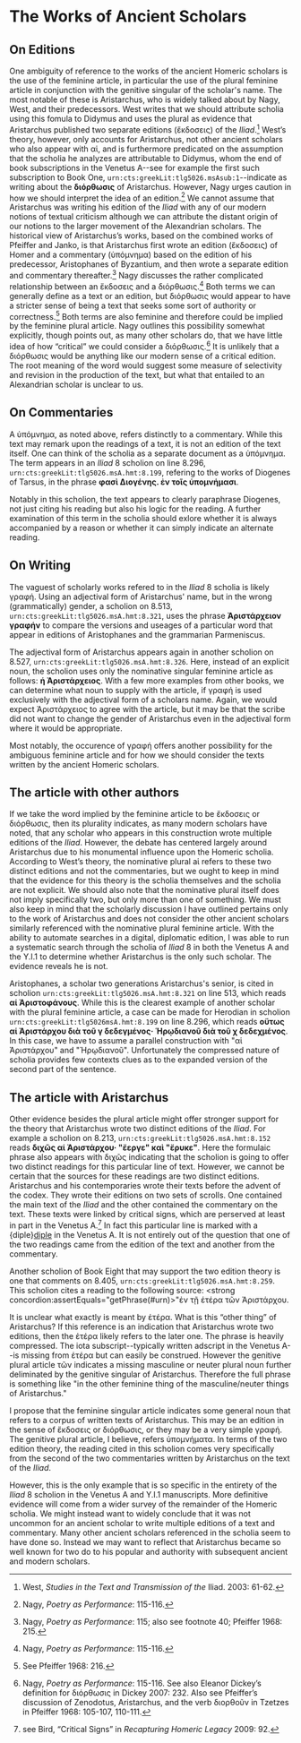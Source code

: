 # The Works of Ancient Scholars #

## On Editions ##

One ambiguity of reference to the works of the ancient Homeric scholars is the use of the feminine article, in particular the use of the plural feminine article in conjunction with the genitive singular of the scholar's name. The most notable of these is Aristarchus, who is widely talked about by Nagy, West, and their predecessors. West writes that we should attribute scholia using this fomula to Didymus and uses the plural as evidence that  Aristarchus published two separate editions (ἔκδοσεις) of the *Iliad*.[^fn1] West’s theory, however, only accounts for Aristarchus, not other ancient scholars who also appear with αἱ, and is furthermore predicated on the assumption that the scholia he analyzes are attributable to Didymus, whom the end of book subscriptions in the Venetus A--see for example the first such subscription to Book One, <code concordion:set="#urn">urn:cts:greekLit:tlg5026.msAsub:1</code>--indicate as writing about the <strong concordion:assertEquals="getPhrase(#urn)">διόρθωσις</strong> of Aristarchus. However, Nagy urges caution in how we should interpret the idea of an edition.[^fn2] We cannot assume that Aristarchus was writing his edition of the *Iliad* with any of our modern notions of textual criticism although we can attribute the distant origin of our notions to the larger movement of the Alexandrian scholars. The historical view of Aristarchus’s works, based on the combined works of Pfeiffer and Janko, is that Aristarchus first wrote an edition (ἔκδοσεις) of Homer and a commentary (ὑπόμνημα) based on the edition of his predecessor, Aristophanes of Byzantium, and then wrote a separate edition and commentary thereafter.[^fn3] Nagy discusses the rather complicated relationship between an ἔκδοσεις and a διόρθωσις.[^fn4] Both terms we can generally define as a text or an edition, but διόρθωσις would appear to have a stricter sense of being a text that seeks some sort of authority or correctness.[^fn5] Both terms are also feminine and therefore could be implied by the feminine plural article. Nagy outlines this possibility somewhat explicitly, though points out, as many other scholars do, that we have little idea of how “critical” we could consider a διόρθωσις.[^fn6] It is unlikely that a διόρθωσις would be anything like our modern sense of a critical edition. The root meaning of the word would suggest some measure of selectivity and revision in the production of the text, but what that entailed to an Alexandrian scholar is unclear to us.

[^fn1]: West, *Studies in the Text and Transmission of the* Iliad. 2003: 61-62.

[^fn2]: Nagy, *Poetry as Performance*: 115-116.

[^fn3]: Nagy, *Poetry as Performance*: 115; also see footnote 40; Pfeiffer 1968: 215.

[^fn4]: Nagy, *Poetry as Performance*: 115-116.
	
[^fn5]: See Pfeiffer 1968: 216.
	
[^fn6]: Nagy, *Poetry as Performance*: 115-116. See also Eleanor Dickey’s definition for διόρθωσις in Dickey 2007: 232. Also see Pfeiffer’s discussion of Zenodotus, Aristarchus, and the verb διορθοῦν in Tzetzes in Pfeiffer 1968: 105-107, 110-111.

## On Commentaries ##

A ὑπόμνημα, as noted above, refers distinctly to a commentary. While this text may remark upon the readings of a text, it is not an edition of the text itself. One can think of the scholia as a separate document as a ὑπόμνημα. The term appears in an *Iliad* 8 scholion on line 8.296, <code concordion:set="#urn">urn:cts:greekLit:tlg5026.msA.hmt:8.199</code>, refering to the works of Diogenes of Tarsus, in the phrase <strong concordion:assertEquals="getPhrase(#urn)">φασὶ Διογένης. ἐν τοῖς ὑπομνήμασι</strong>. 

Notably in this scholion, the text appears to clearly paraphrase Diogenes, not just citing his reading but also his logic for the reading. A further examination of this term in the scholia should exlore whether it is always accompanied by a reason or whether it can simply indicate an alternate reading. 

## On Writing ##

The vaguest of scholarly works refered to in the *Iliad* 8 scholia is likely γραφή. Using an adjectival form of Aristarchus' name, but in the wrong (grammatically) gender, a scholion on 8.513, <code concordion:set="#urn">urn:cts:greekLit:tlg5026.msA.hmt:8.321</code>, uses the phrase <strong
concordion:assertEquals="getPhrase(#urn)">Ἀριστάρχειον γραφήν</strong> to compare the versions and useages of a particular word that appear in editions of Aristophanes and the grammarian Parmeniscus. 

The adjectival form of Aristarchus appears again in another scholion on 8.527, <code concordion:set="#urn">urn:cts:greekLit:tlg5026.msA.hmt:8.326</code>. Here, instead of an explicit noun, the scholion uses only the nominative singular feminine article as follows: <strong concordion:assertEquals="getPhrase(#urn)">ἡ Ἀριστάρχειος</strong>. With a few more examples from other books, we can determine what noun to supply with the article, if γραφή is used exclusively with the adjectival form of a scholars name. Again, we would expect Ἀριστάρχειος to agree with the article, but it may be that the scribe did not want to change the gender of Aristarchus even in the adjectival form where it would be appropriate. 

Most notably, the occurence of γραφή offers another possibility for the ambiguous feminine article and for how we should consider the texts written by the ancient Homeric scholars.

## The article with other authors ##

If we take the word implied by the feminine article to be ἔκδοσεις or διόρθωσις, then its plurality indicates, as many modern scholars have noted, that any scholar who appears in this construction wrote multiple editions of the *Iliad*. However, the debate has centered largely around Aristarchus due to his monumental influence upon the Homeric scholia. According to West’s theory, the nominative plural aἱ refers to these two distinct editions and not the commentaries, but we ought to keep in mind that the evidence for this theory is the scholia themselves and the scholia are not explicit. We should also note that the nominative plural itself does not imply specifically two, but only more than one of something. We must also keep in mind that the scholarly discussion I have outlined pertains only to the work of Aristarchus and does not consider the other ancient scholars similarly referenced with the nominative plural feminine article. With the ability to automate searches in a digital, diplomatic edition, I was able to run a systematic search through the scholia of *Iliad* 8 in both the Venetus A and the Y.I.1 to determine whether Aristarchus is the only such scholar. The evidence reveals he is not.

Aristophanes, a scholar two generations Aristarchus's senior, is cited in scholion <code concordion:set="#urn">urn:cts:greekLit:tlg5026.msA.hmt:8.321</code> on line 513, which reads <strong concordion:assertEquals="getPhrase(#urn)">αἱ Ἀριστοφάνους</strong>. While this is the clearest example of another scholar with the plural feminine article, a case can be made for Herodian in scholion <code concordion:set="#urn">urn:cts:greekLit:tlg5026msA.hmt:8.199</code> on line 8.296, which reads <strong concordion:assertEquals="getPhrase(#urn)">οὕτως αἱ Ἀριστάρχου διὰ τοῦ γ δεδεγμένος· Ἡρῳδιανοῦ διὰ τοῦ χ δεδεχμένος</strong>. In this case, we have to assume a parallel construction with "αἱ Ἀριστάρχου" and "Ἡρῳδιανοῦ". Unfortunately the compressed nature of scholia provides few contexts clues as to the expanded version of the second part of the sentence.

## The article with Aristarchus ##

Other evidence besides the plural article might offer stronger support for the theory that Aristarchus wrote two distinct editions of the *Iliad*. For example a scholion on 8.213, <code concordion:set="#urn">urn:cts:greekLit:tlg5026.msA.hmt:8.152</code> reads <strong concordion:assertEquals="getPhrase(#urn)">διχῶς αἱ Ἀριστάρχου· "ἔεργε" καὶ "ἔρυκε"</strong>. Here the formulaic phrase also appears with διχῶς indicating that the scholion is going to offer two distinct readings for this particular line of text. However, we cannot be certain that the sources for these readings are two distinct editions. Aristarchus and his contemporaries wrote their texts before the advent of the codex. They wrote their editions on two sets of scrolls. One contained the main text of the *Iliad* and the other contained the commentary on the text. These texts were linked by critical signs, which are perserved at least in part in the Venetus A.[^fn7] In fact this particular line is marked with a {diple}[diple] in the Venetus A. It is not entirely out of the question that one of the two readings came from the edition of the text and another from the commentary.

[diple]: urn:cite:hmt:vaimg.VA104VN-0607@0.445,0.5004,0.02,0.0158

[^fn7]: see Bird, “Critical Signs” in *Recapturing Homeric Legacy* 2009: 92. 
	
Another scholion of Book Eight that may support the two edition theory is one that comments on 8.405, <code concordion:set="#urn">urn:cts:greekLit:tlg5026.msA.hmt:8.259</code>. This scholion cites a reading to the following source: <strong concordion:assertEquals="getPhrase(#urn)>"ἐν τῇ ἑτέρα τῶν Ἀριστάρχου</strong>.It is unclear what exactly is meant by ἑτέρα. What is this “other thing” of Aristarchus? If this reference is an indication that Aristarchus wrote two editions, then the ἑτέρα likely refers to the later one. The phrase is heavily compressed. The iota subscript--typically written adscript in the Venetus A--is missing from ἑτέρα but can easily be construed. However the genitive plural article τῶν indicates a missing masculine or neuter plural noun further deliminated by the genitive singular of Aristarchus. Therefore the full phrase is something like "in the other feminine thing of the masculine/neuter things of Aristarchus." 

I propose that the feminine singular article indicates some general noun that refers to a corpus of written texts of Aristarchus. This may be an edition in the sense of ἔκδοσεις or διόρθωσις, or they may be a very simple γραφή. The genitive plural article, I believe, refers ὑπομνήματα. In terms of the two edition theory, the reading cited in this scholion comes very specifically from the second of the two commentaries written by Aristarchus on the text of the *Iliad*. 

However, this is the only example that is so specific in the entirety of the *Iliad* 8 scholion in the Venetus A and Y.I.1 manuscripts. More definitive evidence will come from a wider survey of the remainder of the Homeric scholia. We might instead want to widely conclude that it was not uncommon for an ancient scholar to write multiple editions of a text and commentary. Many other ancient scholars referenced in the scholia seem to have done so. Instead we may want to reflect that Aristarchus became so well known for two do to his popular and authority with subsequent ancient and modern scholars. 

